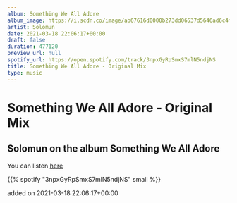```yaml
---
album: Something We All Adore
album_image: https://i.scdn.co/image/ab67616d0000b273dd06537d5646ad6c4fa6a39b
artist: Solomun
date: 2021-03-18 22:06:17+00:00
draft: false
duration: 477120
preview_url: null
spotify_url: https://open.spotify.com/track/3npxGyRpSmxS7mlN5ndjNS
title: Something We All Adore - Original Mix
type: music
---
```



# Something We All Adore - Original Mix

## Solomun on the album Something We All Adore

You can listen [here](https://open.spotify.com/track/3npxGyRpSmxS7mlN5ndjNS)

{{% spotify "3npxGyRpSmxS7mlN5ndjNS" small %}}

added on 2021-03-18 22:06:17+00:00